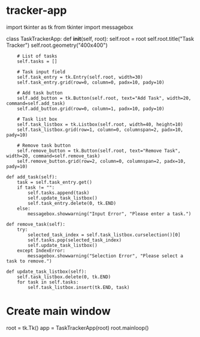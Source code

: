 # tracker-app
import tkinter as tk
from tkinter import messagebox

class TaskTrackerApp:
    def __init__(self, root):
        self.root = root
        self.root.title("Task Tracker")
        self.root.geometry("400x400")
        
        # List of tasks
        self.tasks = []

        # Task input field
        self.task_entry = tk.Entry(self.root, width=30)
        self.task_entry.grid(row=0, column=0, padx=10, pady=10)
        
        # Add task button
        self.add_button = tk.Button(self.root, text="Add Task", width=20, command=self.add_task)
        self.add_button.grid(row=0, column=1, padx=10, pady=10)

        # Task list box
        self.task_listbox = tk.Listbox(self.root, width=40, height=10)
        self.task_listbox.grid(row=1, column=0, columnspan=2, padx=10, pady=10)

        # Remove task button
        self.remove_button = tk.Button(self.root, text="Remove Task", width=20, command=self.remove_task)
        self.remove_button.grid(row=2, column=0, columnspan=2, padx=10, pady=10)

    def add_task(self):
        task = self.task_entry.get()
        if task != "":
            self.tasks.append(task)
            self.update_task_listbox()
            self.task_entry.delete(0, tk.END)
        else:
            messagebox.showwarning("Input Error", "Please enter a task.")

    def remove_task(self):
        try:
            selected_task_index = self.task_listbox.curselection()[0]
            self.tasks.pop(selected_task_index)
            self.update_task_listbox()
        except IndexError:
            messagebox.showwarning("Selection Error", "Please select a task to remove.")

    def update_task_listbox(self):
        self.task_listbox.delete(0, tk.END)
        for task in self.tasks:
            self.task_listbox.insert(tk.END, task)

# Create main window
root = tk.Tk()
app = TaskTrackerApp(root)
root.mainloop()
